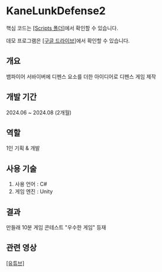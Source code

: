 # KaneLunkDefense2

핵심 코드는 [[Scripts 폴더]](https://github.com/ymh1995s/KaneLunkDefense2/tree/main/Assets/Scripts)에서 확인할 수 있습니다.

데모 프로그램은 [[구글 드라이브]](https://drive.google.com/drive/folders/1lW7nh02HPi6yoJNUp1kX-Fd4eTa3luVN?usp=sharing)에서 확인할 수 있습니다.

## 개요
뱀파이어 서바이버에 디펜스 요소를 더한 아이디어로 디펜스 게임 제작

## 개발 기간
2024.06 ~ 2024.08 (2개월)

## 역할
1인 기획 & 개발

## 사용 기술
1. 사용 언어 : C#
2. 게임 엔진 : Unity

## 결과
만들래 10분 게임 콘테스트 "우수한 게임" 등재

## 관련 영상
[[유튜브]](https://www.youtube.com/watch?v=yvoHR9S_r-c)
